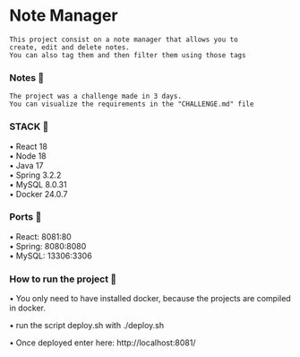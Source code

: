 # Note Manager

    This project consist on a note manager that allows you to
    create, edit and delete notes.
    You can also tag them and then filter them using those tags

### Notes 📝
    
    The project was a challenge made in 3 days.
    You can visualize the requirements in the "CHALLENGE.md" file

### STACK 🚀
• React 18  
• Node 18  
• Java 17  
• Spring 3.2.2  
• MySQL 8.0.31  
• Docker 24.0.7

### Ports 🔗

• React:  8081:80  
• Spring: 8080:8080  
• MySQL:  13306:3306  

### How to run the project 🤔

• You only need to have installed docker, because the projects are compiled in docker.

• run the script deploy.sh with ./deploy.sh

• Once deployed enter here: http://localhost:8081/